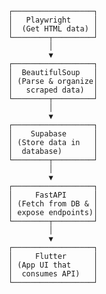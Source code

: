           ┌──────────────────┐
          │   Playwright     │
          │  (Get HTML data) │
          └────────┬─────────┘
                   │
                   ▼
          ┌──────────────────┐
          │  BeautifulSoup   │
          │ (Parse & organize│
          │   scraped data)  │
          └────────┬─────────┘
                   │
                   ▼
          ┌──────────────────┐
          │    Supabase      │
          │ (Store data in   │
          │  database)       │
          └────────┬─────────┘
                   │
                   ▼
          ┌──────────────────┐
          │     FastAPI      │
          │ (Fetch from DB & │
          │ expose endpoints)│
          └────────┬─────────┘
                   │
                   ▼
          ┌──────────────────┐
          │     Flutter      │
          │ (App UI that     │
          │  consumes API)   │
          └──────────────────┘
